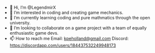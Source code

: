 - 👋 Hi, I’m @LegendmirX
- 👀 I’m interested in coding and creating game mechanics.
- 🌱 I’m currently learning coding and pure mathmatics through the open university. 
- 💞️ I’m looking to collaborate on a game project with a team of equally enthusiastic game devs. 
- 📫 How to reach me Email: kpeholland@gmail.com Discord: https://discordapp.com/users/184437532249948173

<!---
LegendmirX/LegendmirX is a ✨ special ✨ repository because its `README.md` (this file) appears on your GitHub profile.
You can click the Preview link to take a look at your changes.
--->
